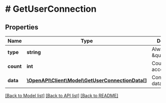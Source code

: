 # # GetUserConnection

## Properties

Name | Type | Description | Notes
------------ | ------------- | ------------- | -------------
**type** | **string** | Always \&quot;list\&quot;. |
**count** | **int** | Count of accounts. |
**data** | [**\OpenAPI\Client\Model\GetUserConnectionData[]**](GetUserConnectionData.md) | Connections data. |

[[Back to Model list]](../../README.md#models) [[Back to API list]](../../README.md#endpoints) [[Back to README]](../../README.md)
